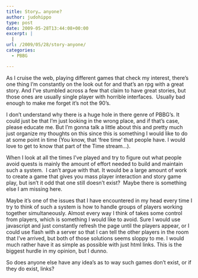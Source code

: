 ```yaml
---
title: Story… anyone?
author: judohippo
type: post
date: 2009-05-28T13:44:08+00:00
excerpt: |
  |
url: /2009/05/28/story-anyone/
categories:
  - PBBG

---
```

As I cruise the web, playing different games that check my interest, there&#8217;s one thing I&#8217;m constantly on the look out for and that&#8217;s an rpg with a great story. And I&#8217;ve stumbled across a few that claim to have great stories, but those ones are usually single player with horrible interfaces.  Usually bad enough to make me forget it&#8217;s not the 90&#8217;s.

I don&#8217;t understand why there is a huge hole in there genre of PBBG&#8217;s. It could just be that I&#8217;m just looking in the wrong place, and if that&#8217;s case, please educate me. But I&#8217;m gonna talk a little about this and pretty much just organize my thoughts on this since this is something I would like to do at some point in time (You know, that &#8216;free time&#8217; that people have. I would love to get to know that part of the Time stream&#8230;).

When I look at all the times I&#8217;ve played and try to figure out what people avoid quests is mainly the amount of effort needed to build and maintain such a system.  I can&#8217;t argue with that. It would be a large amount of work to create a game that gives you mass player interaction and story game play, but isn&#8217;t it odd that one still doesn&#8217;t exist?  Maybe there is something else I am missing here.

Maybe it&#8217;s one of the issues that I have encountered in my head every time I try to think of such a system is how to handle groups of players working together simultaneously. Almost every way I think of takes some control from players, which is something I would like to avoid. Sure I would use javascript and just constantly refresh the page until the players appear, or I could use flash with a server so that I can tell the other players in the room that I&#8217;ve arrived, but both of those solutions seems sloppy to me. I would much rather have it as simple as possible with just html links. This is the biggest hurdle in my opinion, but I dunno.

So does anyone else have any idea&#8217;s as to way such games don&#8217;t exist, or if they do exist, links?